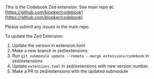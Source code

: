 This is the Codebook Zed extension.
See main repo at: [https://github.com/blopker/codebook](https://github.com/blopker/codebook)

Please submit any issues in the main repo.

To update the Zed Extension:

1. Update the version in extension.toml
1. Make a new branch in zed/extensions
1. Run `git submodule update --remote --merge extensions/codebook` in zed/extensions
1. Update `extensions.toml` in zed/extensions with new version number.
1. Make a PR to zed/extensions with the updated submodule
